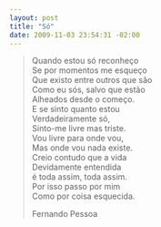 ```yaml
--- 
layout: post
title: "Só"
date: 2009-11-03 23:54:31 -02:00
---
```


> Quando estou só reconheço  
> Se por momentos me esqueço  
> Que existo entre outros que são  
> Como eu sós, salvo que estão  
> Alheados desde o começo.  
> E se sinto quanto estou  
> Verdadeiramente só,  
> Sinto-me livre mas triste.  
> Vou livre para onde vou,  
> Mas onde vou nada existe.  
> Creio contudo que a vida  
> Devidamente entendida  
> é toda assim, toda assim.  
> Por isso passo por mim  
> Como por coisa esquecida.  
> 
> <footer>Fernando Pessoa</footer>
